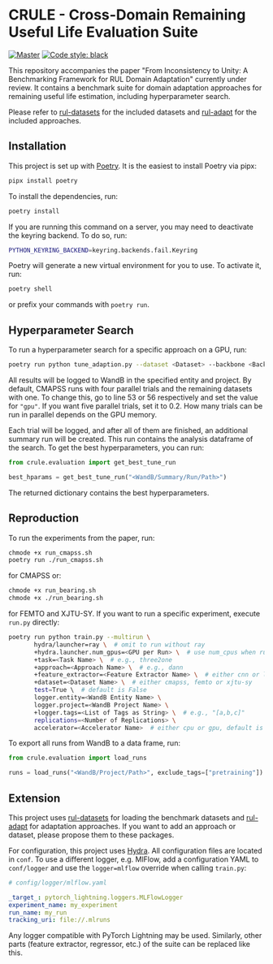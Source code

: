 # CRULE - Cross-Domain Remaining Useful Life Evaluation Suite

[![Master](https://github.com/tilman151/crule/actions/workflows/on_push.yaml/badge.svg)](https://github.com/tilman151/rul-adapt/actions/workflows/on_push.yaml)
[![Code style: black](https://img.shields.io/badge/code%20style-black-000000.svg)](https://github.com/psf/black)

This repository accompanies the paper "From Inconsistency to Unity: A Benchmarking
Framework for RUL Domain Adaptation" currently under review.
It contains a benchmark suite for domain adaptation approaches for remaining useful life estimation, including hyperparameter search.

Please refer to [rul-datasets](https://www.github.com/tilman151/rul-adapt) for the included datasets and [rul-adapt](https://www.github.com/tilman151/rul-adapt) for the included approaches.

## Installation

This project is set up with [Poetry](https://python-poetry.org/).
It is the easiest to install Poetry via pipx:

```bash
pipx install poetry
```

To install the dependencies, run:

```bash
poetry install
```

If you are running this command on a server, you may need to deactivate the keyring backend.
To do so, run:

```bash
PYTHON_KEYRING_BACKEND=keyring.backends.fail.Keyring
```

Poetry will generate a new virtual environment for you to use.
To activate it, run:

```bash
poetry shell
```

or prefix your commands with `poetry run`.

## Hyperparameter Search

To run a hyperparameter search for a specific approach on a GPU, run:

```bash
poetry run python tune_adaption.py --dataset <Dataset> --backbone <Backbone> --approach <Approach> --gpu --sweep_name <Name_for_your_sweep> --entity <WandB_Entity>
```

All results will be logged to WandB in the specified entity and project.
By default, CMAPSS runs with four parallel trials and the remaining datasets with one.
To change this, go to line 53 or 56 respectively and set the value for `"gpu"`.
If you want five parallel trials, set it to 0.2.
How many trials can be run in parallel depends on the GPU memory.

Each trial will be logged, and after all of them are finished, an additional summary run will be created.
This run contains the analysis dataframe of the search.
To get the best hyperparameters, you can run:

```python
from crule.evaluation import get_best_tune_run

best_hparams = get_best_tune_run("<WandB/Summary/Run/Path>")
```

The returned dictionary contains the best hyperparameters.

## Reproduction

To run the experiments from the paper, run:

```bash
chmode +x run_cmapss.sh
poetry run ./run_cmapss.sh
```

for CMAPSS or:

```bash
chmode +x run_bearing.sh
chmode +x ./run_bearing.sh
```

for FEMTO and XJTU-SY. If you want to run a specific experiment, execute `run.py` directly:

```bash
poetry run python train.py --multirun \
       hydra/launcher=ray \  # omit to run without ray
       +hydra.launcher.num_gpus=<GPU per Run> \  # use num_cpus when running on CPU
       +task=<Task Name> \  # e.g., three2one
       +approach=<Approach Name> \  # e.g., dann
       +feature_extractor=<Feature Extractor Name> \  # either cnn or lstm
       +dataset=<Dataset Name> \  # either cmapss, femto or xjtu-sy
       test=True \  # default is False
       logger.entity=<WandB Entity Name> \
       logger.project=<WandB Project Name> \
       +logger.tags=<List of Tags as String> \  # e.g., "[a,b,c]"
       replications=<Number of Replications> \
       accelerator=<Accelerator Name>  # either cpu or gpu, default is gpu
```

To export all runs from WandB to a data frame, run:

```python
from crule.evaluation import load_runs

runs = load_runs("<WandB/Project/Path>", exclude_tags=["pretraining"])
```

## Extension

This project uses [rul-datasets](https://www.github.com/tilman151/rul-adapt) for loading the benchmark datasets and [rul-adapt](https://www.github.com/tilman151/rul-adapt) for adaptation approaches.
If you want to add an approach or dataset, please propose them to these packages.

For configuration, this project uses [Hydra](https://hydra.cc/).
All configuration files are located in `conf`.
To use a different logger, e.g. MlFlow, add a configuration YAML to `conf/logger` and use the `logger=mlflow` override when calling `train.py`:

```yaml
# config/logger/mlflow.yaml

_target_: pytorch_lightning.loggers.MLFlowLogger
experiment_name: my_experiment
run_name: my_run
tracking_uri: file://.mlruns
```

Any logger compatible with PyTorch Lightning may be used.
Similarly, other parts (feature extractor, regressor, etc.) of the suite can be replaced like this.